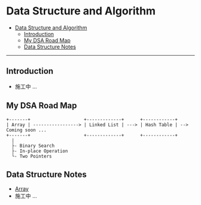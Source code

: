 # Data Structure and Algorithm

- [Data Structure and Algorithm](#data-structure-and-algorithm)
  - [Introduction](#introduction)
  - [My DSA Road Map](#my-dsa-road-map)
  - [Data Structure Notes](#data-structure-notes)

---
## Introduction

- 施工中 ...

## My DSA Road Map

```
+-------+                    +-------------+      +------------+
| Array | -----------------> | Linked List | ---> | Hash Table | --> Coming soon ...
+-------+                    +-------------+      +------------+
  |
  ├- Binary Search
  ├- In-place Operation
  └- Two Pointers
```

## Data Structure Notes

- [Array](./notes/)
- 施工中 ...